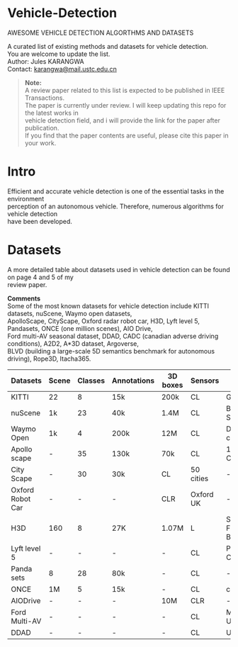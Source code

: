 # Vehicle-Detection
AWESOME VEHICLE DETECTION ALGORTHMS AND DATASETS


A curated list of existing methods and datasets for vehicle detection.  
You are welcome to update the list.  
Author: Jules KARANGWA  
Contact: karangwa@mail.ustc.edu.cn  

> **Note:**   
> A review paper related to this list is expected to be published in IEEE Transactions.  
The paper is currently under review. I will keep updating this repo for the latest works in  
vehicle detection field, and i will provide the link for the paper after publication.   
If you find that the paper contents are useful, please cite this paper in your work.  

# Intro  
Efficient and accurate vehicle detection is one of the essential tasks in the environment  
perception of an autonomous vehicle. Therefore, numerous  algorithms for vehicle detection  
have been developed. 

# Datasets  
A more detailed table about datasets used in vehicle detection can be found on page 4 and 5 of my  
review paper.  

**Comments**  
Some of the most known datasets for vehicle detection include KITTI datasets, nuScene,  Waymo open datasets,  
ApolloScape, CityScape, Oxford radar robot car, H3D, Lyft level 5, Pandasets, ONCE (one million scenes), AIO Drive,  
Ford multi-AV seasonal dataset, DDAD, CADC (canadian adverse driving conditions), A2D2, A*3D dataset, Argoverse,  
BLVD (building a large-scale 5D semantics benchmark for autonomous driving), Rope3D, Itacha365.

| Datasets | Scene | Classes | Annotations | 3D boxes | Sensors | Place | Website |
|----------|-------|---------|---------|-------|---------|---------|---------|
| KITTI    |   22  |    8    | 15k | 200k |   CL   | Germany | ------|
|nuScene   |1k     | 23      | 40k | 1.4M | CL    |Boston & Singapore| --- |
|Waymo Open| 1k    | 4       | 200k | 12M | CL | Different cities| ----|
| Apollo scape| - | 35 | 130k| 70k | CL | 10 cities in China | -|
| City Scape| - | 30| 30k| CL| 50 cities| - |
|Oxford Robot Car| -| - | - | CLR| Oxford UK | - |
|H3D|160|8|27K|1.07M|L|San Francisco Bay| -|
|Lyft level 5| -|-|-|-|CL| Palo Alto, California|-| 
|Panda sets| 8|28|80k|-|CL|-|-|
|ONCE|1M|5|15k|-|CL|china||-|
|AIODrive|-|-|-|10M|CLR|-|-|
|Ford Multi-AV| -|-|-|-|CL|Michigan USA|
|DDAD|-|-|-|-|CL|USA&Japan|-|
